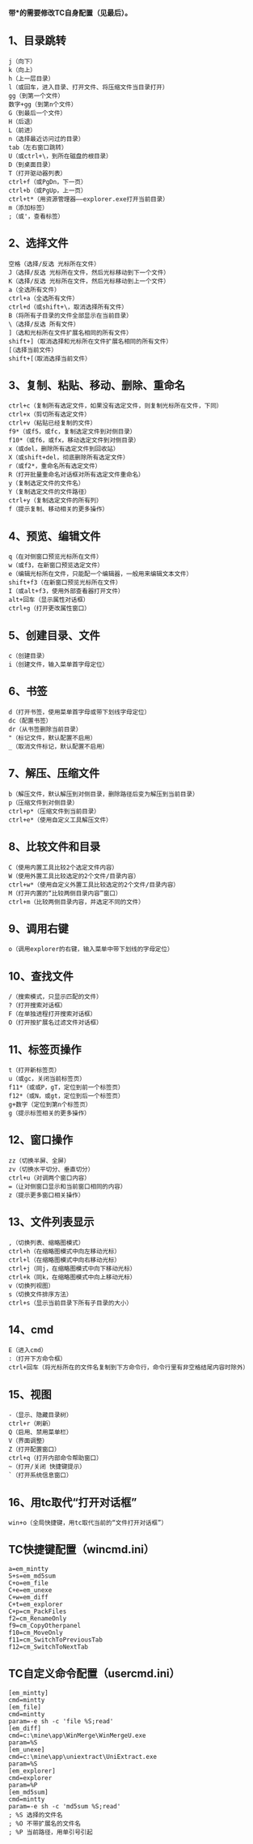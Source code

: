 **带*的需要修改TC自身配置（见最后）。**

## 1、目录跳转

```
j（向下）
k（向上）
h（上一层目录）
l（或回车，进入目录、打开文件、将压缩文件当目录打开）
gg（到第一个文件）
数字+gg（到第n个文件）
G（到最后一个文件）
H（后退）
L（前进）
n（选择最近访问过的目录）
tab（左右窗口跳转）
U（或ctrl+\，到所在磁盘的根目录）
D（到桌面目录）
T（打开驱动器列表）
ctrl+f（或PgDn，下一页）
ctrl+b（或PgUp，上一页）
ctrl+t*（用资源管理器——explorer.exe打开当前目录）
m（添加标签）
;（或'，查看标签）
```

## 2、选择文件

```
空格（选择/反选 光标所在文件）
J（选择/反选 光标所在文件，然后光标移动到下一个文件）
K（选择/反选 光标所在文件，然后光标移动到上一个文件）
a（全选所有文件）
ctrl+a（全选所有文件）
ctrl+d（或shift+\，取消选择所有文件）
B（将所有子目录的文件全部显示在当前目录）
\（选择/反选 所有文件）
]（选和光标所在文件扩展名相同的所有文件）
shift+]（取消选择和光标所在文件扩展名相同的所有文件）
[（选择当前文件）
shift+[（取消选择当前文件）
```

## 3、复制、粘贴、移动、删除、重命名

```
ctrl+c（复制所有选定文件，如果没有选定文件，则复制光标所在文件，下同）
ctrl+x（剪切所有选定文件）
ctrl+v（粘贴已经复制的文件）
f9*（或f5，或fc，复制选定文件到对侧目录）
f10*（或f6，或fx，移动选定文件到对侧目录）
x（或del，删除所有选定文件到回收站）
X（或shift+del，彻底删除所有选定文件）
r（或f2*，重命名所有选定文件）
R（打开批量重命名对话框对所有选定文件重命名）
y（复制选定文件的文件名）
Y（复制选定文件的文件路径）
ctrl+y（复制选定文件的所有列）
f（提示复制、移动相关的更多操作）
```

## 4、预览、编辑文件

```
q（在对侧窗口预览光标所在文件）
w（或f3，在新窗口预览选定文件）
e（编辑光标所在文件，只能配一个编辑器，一般用来编辑文本文件）
shift+f3（在新窗口预览光标所在文件）
I（或alt+f3，使用外部查看器打开文件）
alt+回车（显示属性对话框）
ctrl+g（打开更改属性窗口）
```

## 5、创建目录、文件

```
c（创建目录）
i（创建文件，输入菜单首字母定位）
```

## 6、书签

```
d（打开书签，使用菜单首字母或带下划线字母定位）
dc（配置书签）
dr（从书签删除当前目录）
"（标记文件，默认配置不启用）
_（取消文件标记，默认配置不启用）
```

## 7、解压、压缩文件

```
b（解压文件，默认解压到对侧目录，删除路径后变为解压到当前目录）
p（压缩文件到对侧目录）
ctrl+p*（压缩文件到当前目录）
ctrl+e*（使用自定义工具解压文件）
```

## 8、比较文件和目录

```
C（使用内置工具比较2个选定文件内容）
W（使用外置工具比较选定的2个文件/目录内容）
ctrl+w*（使用自定义外置工具比较选定的2个文件/目录内容）
M（打开内置的“比较两侧目录内容”窗口）
ctrl+m（比较两侧目录内容，并选定不同的文件）
```

## 9、调用右键

```
o（调用explorer的右键，输入菜单中带下划线的字母定位）
```

## 10、查找文件

```
/（搜索模式，只显示匹配的文件）
?（打开搜索对话框）
F（在单独进程打开搜索对话框）
O（打开按扩展名过滤文件对话框）
```

## 11、标签页操作

```
t（打开新标签页）
u（或gc，关闭当前标签页）
f11*（或或P，gT，定位到前一个标签页）
f12*（或N，或gt，定位到后一个标签页）
g+数字（定位到第n个标签页）
g（提示标签相关的更多操作）
```

## 12、窗口操作

```
zz（切换半屏、全屏）
zv（切换水平切分、垂直切分）
ctrl+u（对调两个窗口内容）
=（让对侧窗口显示和当前窗口相同的内容）
z（提示更多窗口相关操作）
```

## 13、文件列表显示

```
,（切换列表、缩略图模式）
ctrl+h（在缩略图模式中向左移动光标）
ctrl+l（在缩略图模式中向右移动光标）
ctrl+j（同j，在缩略图模式中向下移动光标）
ctrl+k（同k，在缩略图模式中向上移动光标）
v（切换列视图）
s（切换文件排序方法）
ctrl+s（显示当前目录下所有子目录的大小）
```

## 14、cmd

```
E（进入cmd）
:（打开下方命令框）
ctrl+回车（将光标所在的文件名复制到下方命令行，命令行里有非空格结尾内容时除外）
```

## 15、视图

```
-（显示、隐藏目录树）
ctrl+r（刷新）
Q（启用、禁用菜单栏）
V（界面调整）
Z（打开配置窗口）
ctrl+q（打开内部命令帮助窗口）
~（打开/关闭 快捷键提示）
`（打开系统信息窗口）
```

## 16、用tc取代“打开对话框”

```
win+o（全局快捷键，用tc取代当前的“文件打开对话框”）
```

## TC快捷键配置（wincmd.ini）

```
a=em_mintty
S+s=em_md5sum
C+o=em_file
C+e=em_unexe
C+w=em_diff
C+t=em_explorer
C+p=cm_PackFiles
f2=cm_RenameOnly
f9=cm_CopyOtherpanel
f10=cm_MoveOnly
f11=cm_SwitchToPreviousTab
f12=cm_SwitchToNextTab
```

## TC自定义命令配置（usercmd.ini）

```
[em_mintty]
cmd=mintty
[em_file]
cmd=mintty
param=-e sh -c 'file %S;read'
[em_diff]
cmd=c:\mine\app\WinMerge\WinMergeU.exe
param=%S
[em_unexe]
cmd=c:\mine\app\uniextract\UniExtract.exe
param=%S
[em_explorer]
cmd=explorer
param=%P
[em_md5sum]
cmd=mintty
param=-e sh -c 'md5sum %S;read'
; %S 选择的文件名
; %O 不带扩展名的文件名
; %P 当前路径，用单引号引起
```
